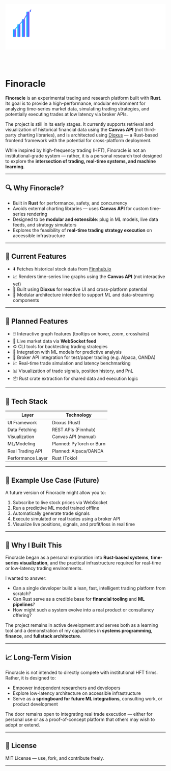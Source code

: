 <p align="center">
  <img src="./assets/finoracle-logo.svg" alt="Finoracle Logo" width="700" />
</p>
<br><br>

# Finoracle

**Finoracle** is an experimental trading and research platform built with **Rust**. Its goal is to provide a high-performance, modular environment for analyzing time-series market data, simulating trading strategies, and potentially executing trades at low latency via broker APIs.

The project is still in its early stages. It currently supports retrieval and visualization of historical financial data using the **Canvas API** (not third-party charting libraries), and is architected using [Dioxus](https://dioxuslabs.com/) — a Rust-based frontend framework with the potential for cross-platform deployment.

While inspired by high-frequency trading (HFT), Finoracle is not an institutional-grade system — rather, it is a personal research tool designed to explore the **intersection of trading, real-time systems, and machine learning**.

---

## 🔍 Why Finoracle?

- Built in **Rust** for performance, safety, and concurrency
- Avoids external charting libraries — uses **Canvas API** for custom time-series rendering
- Designed to be **modular and extensible**: plug in ML models, live data feeds, and strategy simulators
- Explores the feasibility of **real-time trading strategy execution** on accessible infrastructure

---

## 🚀 Current Features

- ⬇️ Fetches historical stock data from [Finnhub.io](https://finnhub.io/)
- 📈 Renders time-series line graphs using the **Canvas API** (not interactive yet)
- 🧱 Built using **Dioxus** for reactive UI and cross-platform potential
- 🧪 Modular architecture intended to support ML and data-streaming components

---

## 🔧 Planned Features

- 🖱️ Interactive graph features (tooltips on hover, zoom, crosshairs)
- 📡 Live market data via **WebSocket feed**
- ⚙️ CLI tools for backtesting trading strategies
- 🧠 Integration with ML models for predictive analysis
- 🔄 Broker API integration for test/paper trading (e.g. Alpaca, OANDA)
- 💹 Real-time trade simulation and latency benchmarking
- 📊 Visualization of trade signals, position history, and PnL
- 📦 Rust crate extraction for shared data and execution logic

---

## 🧱 Tech Stack

| Layer             | Technology            |
|------------------|-----------------------|
| UI Framework      | Dioxus (Rust)         |
| Data Fetching     | REST APIs (Finnhub)   |
| Visualization     | Canvas API (manual)   |
| ML/Modeling       | Planned: PyTorch or Burn |
| Real Trading API  | Planned: Alpaca/OANDA |
| Performance Layer | Rust (Tokio)          |

---

## 📎 Example Use Case (Future)

A future version of Finoracle might allow you to:
1. Subscribe to live stock prices via WebSocket
2. Run a predictive ML model trained offline
3. Automatically generate trade signals
4. Execute simulated or real trades using a broker API
5. Visualize live positions, signals, and profit/loss in real time

---

## 🌱 Why I Built This

Finoracle began as a personal exploration into **Rust-based systems**, **time-series visualization**, and the practical infrastructure required for real-time or low-latency trading environments.

I wanted to answer:
- Can a single developer build a lean, fast, intelligent trading platform from scratch?
- Can Rust serve as a credible base for **financial tooling** and **ML pipelines**?
- How might such a system evolve into a real product or consultancy offering?

The project remains in active development and serves both as a learning tool and a demonstration of my capabilities in **systems programming**, **finance**, and **fullstack architecture**.

---

## 📈 Long-Term Vision

Finoracle is not intended to directly compete with institutional HFT firms. Rather, it is designed to:
- Empower independent researchers and developers
- Explore low-latency architecture on accessible infrastructure
- Serve as a **springboard for future ML integrations**, consulting work, or product development

The door remains open to integrating real trade execution — either for personal use or as a proof-of-concept platform that others may wish to adopt or extend.

---

## 📂 License

MIT License — use, fork, and contribute freely.

---
